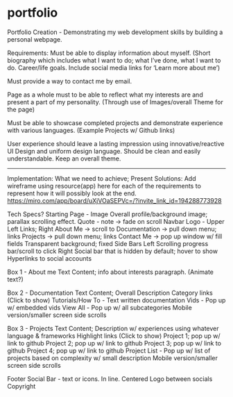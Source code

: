 # portfolio
Portfolio Creation - Demonstrating my web development skills by building a personal webpage.

Requirements:
Must be able to display information about myself. (Short biography which includes what I want to do; what I’ve done, what I want to do. Career/life goals. Include social media links for ‘Learn more about me’)

Must provide a way to contact me by email.

Page as a whole must to be able to reflect what my interests are and present a part of my personality. (Through use of Images/overall Theme for the page)

Must be able to showcase completed projects and demonstrate experience with various languages. (Example Projects w/ Github links)

User experience should leave a lasting impression using innovative/reactive UI Design and uniform design language. Should be clean and easily understandable. Keep an overall theme. 

-----------
Implementation: What we need to achieve; Present Solutions: 
Add wireframe using resource(app) here for each of the requirements to represent how it will possibly look at the end.
https://miro.com/app/board/uXjVOaSEPVc=/?invite_link_id=194288773928


Tech Specs?
Starting Page - Image
  Overall profile/background image; parallax scrolling effect. 
  Quote - note -> fade on scroll 
  Navbar 
    Logo - Upper Left 
      Links; Right
        About Me -> scroll to 
        Documentation -> pull down menu; links
        Projects -> pull down menu; links
        Contact Me -> pop up window w/ fill fields
        Transparent background; fixed
    Side Bars
      Left
        Scrolling progress bar/scroll to click 
      Right
        Social bar that is hidden by default; hover to show
        Hyperlinks to social accounts

Box 1 - About me
  Text Content; info about interests paragraph. (Animate text?) 

Box 2 - Documentation
  Text Content; Overall Description
  Category links (Click to show)
    Tutorials/How To - Text written documentation 
    Vids - Pop up w/ embedded vids 
    View All - Pop up w/ all subcategories 
    Mobile version/smaller screen side scrolls

Box 3 - Projects
  Text Content; Description w/ experiences using whatever language & frameworks
  Highlight links (Click to show)
    Project 1; pop up w/ link to github
    Project 2; pop up w/ link to github
    Project 3; pop up w/ link to github
    Project 4; pop up w/ link to github
    Project List - Pop up w/ list of projects based on complexity  w/ small description
    Mobile version/smaller screen side scrolls

Footer
  Social Bar - text or icons. In line. 
  Centered Logo between socials
  Copyright
